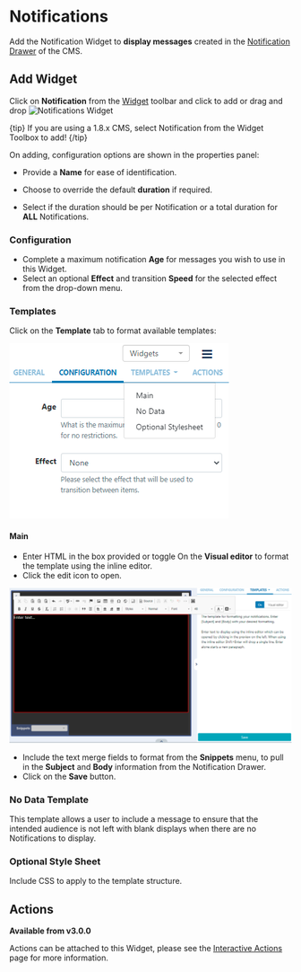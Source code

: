 <!--toc=widgets-->

# Notifications

Add the Notification Widget to **display messages** created in the [Notification Drawer](users_notifications.html) of the CMS. 

## Add Widget

Click on **Notification** from the [Widget](layouts_widgets.html) toolbar and click to add or drag and drop  ![Notifications Widget](img\v2_media_notifications_widget.png)

{tip}
If you are using a 1.8.x CMS, select Notification from the Widget Toolbox to add!
{/tip}

On adding, configuration options are shown in the properties panel:

- Provide a **Name** for ease of identification.
- Choose to override the default **duration** if required.

- Select if the duration should be per Notification or a total duration for **ALL** Notifications.

### Configuration

- Complete a maximum notification **Age** for messages you wish to use in this Widget.
- Select an optional **Effect** and transition **Speed** for the selected effect from the drop-down menu.

### Templates

Click on the **Template** tab to format available templates:

![Notification Template](img\v3.1_media_notifications_templates.png)

#### Main 

- Enter HTML in the box provided or toggle On the **Visual editor** to format the template using the inline editor.
- Click the edit icon to open.

![Notification Editor](img\v3.1_media_notifications_inline_editor.png)

- Include the text merge fields to format from the **Snippets** menu, to pull in the **Subject** and **Body** information from the Notification Drawer. 
- Click on the **Save** button.

### No Data Template

This template allows a user to include a message to ensure that the intended audience is not left with blank displays when there are no Notifications to display. 

### Optional Style Sheet

Include CSS to apply to the template structure.

## Actions 

**Available from v3.0.0**

Actions can be attached to this Widget, please see the [Interactive Actions](layouts_interactive_actions.html)  page for more information.